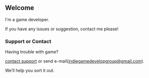 ## Welcome

I'm a game developer.

If you have any issues or suggestion, contact me please!

### Support or Contact

Having trouble with game? 

[contact support](https://github.com/indiegamedevelopgroup/wordsearch/issues) or send e-mail(indiegamedevelopgroup@gmail.com).

We’ll help you sort it out.
